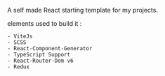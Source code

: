 A self made React starting template for my projects.

elements used to build it : 

    - ViteJs 
    - SCSS
    - React-Component-Generator
    - TypeScript Support
    - React-Router-Dom v6
    - Redux
